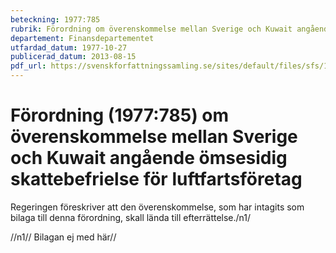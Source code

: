 ```yaml
---
beteckning: 1977:785
rubrik: Förordning om överenskommelse mellan Sverige och Kuwait angående ömsesidig skattebefrielse för luftfartsföretag
departement: Finansdepartementet
utfardad_datum: 1977-10-27
publicerad_datum: 2013-08-15
pdf_url: https://svenskforfattningssamling.se/sites/default/files/sfs/1977-10/SFS1977-785.pdf
---
```


# Förordning (1977:785) om överenskommelse mellan Sverige och Kuwait angående ömsesidig skattebefrielse för luftfartsföretag

Regeringen föreskriver att den överenskommelse, som har intagits som bilaga till denna förordning, skall lända till efterrättelse./n1/

//n1// Bilagan ej med här//
